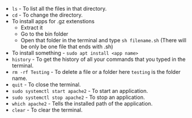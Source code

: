 * `ls` - To list all the files in that directory.
* `cd` - To change the directory.
* To install apps for .gz extenstions
    * Extract it
    * Go to the bin folder
    * Open that folder in the terminal and type `sh filename.sh` (There will be only be one file that ends with .sh)
* To install something - `sudo apt install <app name>`
* `history` - To get the history of all your commands that you typed in the terminal.
* `rm -rf Testing` - To delete a file or a folder here `testing` is the folder name.
* `quit` - To close the terminal.
* `sudo systemctl start apache2` - To start an application.
* `sudo systemctl stop apache2` - To stop an application.
* `which apache2` - Tells the installed path of the application.
* `clear` - To clear the terminal.
